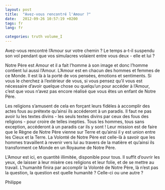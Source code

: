 ```yaml
---
layout: post
title:  "Avez-vous rencontré l'Amour ?"
date:   2012-09-26 10:57:19 +0200
tags: fr
lang: fr

categories: truth volume_I
---
```

Avez-vous rencontré l’Amour sur votre chemin ? Le temps a-t-il suspendu son vol pendant que vos simulacres volaient entre vous deux - elle et lui ?

Notre Père est Amour et il a fait l’homme à son image et donc l’homme contient lui aussi l’Amour. L’Amour est en chacun des hommes et femmes de ce Monde. Il est là à la porté de vos pensées, émotions et sentiments. Si vous le cherchez à l’extérieur de vous, si vous pensez qu’il vous est nécessaire d’avoir quelque chose ou quelqu’un pour accéder à l’Amour, c’est que vous n’avez pas encore réalisé que vous êtes un enfant de Notre Père.

Les religions s’amusent de cela en forçant leurs fidèles à accomplir des actes fous au prétexte qu’ainsi ils accéderont à un paradis. Il faut ne pas avoir lu les textes divins - les seuls textes divins par ceux des fous des religions - pour croire de telles inepties. Tous les hommes, tous sans exception, accéderont à un paradis car ils y sont ! Leur mission est de faire que le Règne de Notre Père vienne sur Terre et qu’ainsi il y est union entre les Cieux et la Terre. La Volonté de Notre Père est celle-là à savoir que les hommes travaillent à revenir vers lui au travers de la matière et qu’ainsi ils transforment ce Monde en un Royaume de Notre Père.

L’Amour est ici, en quantité illimitée, disponible pour tous. Il suffit d’ouvrir les yeux, de laisser à leur misère ces religions et leur folie, et de se mettre au travail. L’humanité finira par accomplir la Volonté de Notre Père, là n’est pas la question, la question est quelle humanité ? Celle-ci ou une autre ?

Philippe



<!-- 
Ce(tte) œuvre est mise à disposition selon les termes de la Licence Creative Commons Attribution - Pas d’Utilisation Commerciale 4.0 International.
-->
